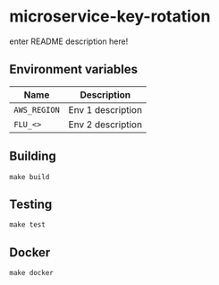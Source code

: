 
# microservice-key-rotation

enter README description here!

## Environment variables

|             Name             |                                  Description
|------------------------------|------------------------------------------------------------------------------|
| `AWS_REGION`                      | Env 1 description                                                            |
| `FLU_<>`                      | Env 2 description                                                            |

## Building

    make build

## Testing

    make test

## Docker

    make docker
